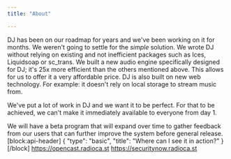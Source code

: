```yaml
---
title: "About"

---
```

DJ has been on our roadmap for years and we've been working on it for months. We weren't going to settle for the *simple* solution. We wrote DJ without relying on existing and not inefficient packages such as Ices, Liquidsoap or sc_trans. We built a new audio engine specifically designed for DJ; it's 25x more efficient than the others mentioned above. This allows for us to offer it a very affordable price. DJ is also built on new web technology. For example: it doesn't rely on local storage to stream music from.

We've put a lot of work in DJ and we want it to be perfect. For that to be achieved, we can't make it immediately available to everyone from day 1.

We will have a beta program that will expand over time to gather feedback from our users that can further improve the system before general release.
[block:api-header]
{
  "type": "basic",
  "title": "Where can I see it in action?"
}
[/block]
https://opencast.radioca.st
https://securitynow.radioca.st